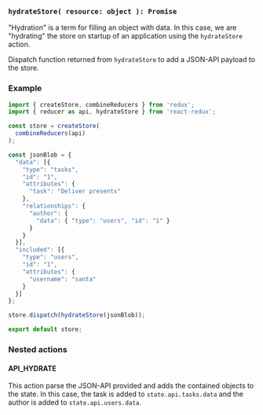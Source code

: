 ### `hydrateStore( resource: object ): Promise`

"Hydration" is a term for filling an object with data. In this case, we are
"hydrating" the store on startup of an application using the `hydrateStore`
action.

Dispatch function returned from `hydrateStore` to add a JSON-API payload to the
store.

### Example

```js
import { createStore, combineReducers } from 'redux';
import { reducer as api, hydrateStore } from 'react-redux';

const store = createStore(
  combineReducers(api)
);

const jsonBlob = {
  "data": [{
    "type": "tasks",
    "id": "1",
    "attributes": {
      "task": "Deliver presents"
    },
    "relationships": {
      "author": {
        "data": { "type": "users", "id": "1" }
      }
    }
  }],
  "included": [{
    "type": "users",
    "id": "1",
    "attributes": {
      "username": "santa"
    }
  }]
};

store.dispatch(hydrateStore(jsonBlob));

export default store;
```

### Nested actions

#### API_HYDRATE

This action parse the JSON-API provided and adds the contained objects to the
state. In this case, the task is added to `state.api.tasks.data` and the author
is added to `state.api.users.data`.
